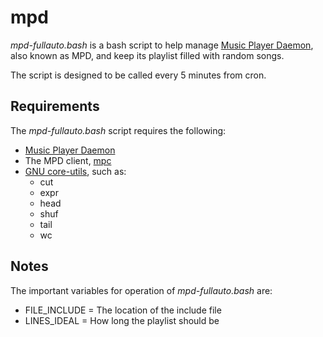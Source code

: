 # mpd

*mpd-fullauto.bash* is a bash script to help manage [Music Player Daemon](http://www.musicpd.org/), also known as MPD, and keep its playlist filled with random songs.

The script is designed to be called every 5 minutes from cron.

## Requirements

The *mpd-fullauto.bash* script requires the following:

- [Music Player Daemon](http://www.musicpd.org/)
- The MPD client, [mpc](https://www.musicpd.org/clients/mpc/)
- [GNU core-utils](https://www.gnu.org/software/coreutils/manual/coreutils.html), such as:
  - cut
  - expr
  - head
  - shuf
  - tail
  - wc

## Notes

The important variables for operation of *mpd-fullauto.bash* are:

- FILE_INCLUDE = The location of the include file
- LINES_IDEAL = How long the playlist should be
